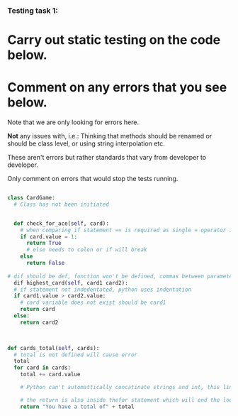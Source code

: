### Testing task 1:

# Carry out static testing on the code below.
# Comment on any errors that you see below.

Note that we are only looking for errors here.

**Not** any issues with, i.e.: 
Thinking that methods should be renamed or should be class level, or using string interpolation etc. 

These aren't errors but rather standards that vary from developer to developer. 

Only comment on errors that would stop the tests running.

```python

class CardGame:
  # Class has not been initiated


  def check_for_ace(self, card):
    # when comparing if statement == is required as single = operator is used for assinging not comparising
    if card.value = 1:
      return True
      # else needs to colon or if will break
    else
      return False
   
# dif should be def, function won't be defined, commas between parameters card 1 and card 2 missing
  dif highest_card(self, card1 card2):
  # if statement not indedentated, python uses indentation
  if card1.value > card2.value:
    # card variable does not exist should be card1
    return card
  else:
    return card2
  


def cards_total(self, cards):
  # total is not defined will cause error
  total
  for card in cards:
    total += card.value

    # Python can't automattically concatinate strings and int, this line would require to be a specail F format string to call the variable inside.

    # the return is also inside thefor statement which will end the loop after first iteration, return needs it's indenetation removed to sit in line of the for statement.
    return "You have a total of" + total
  
```

